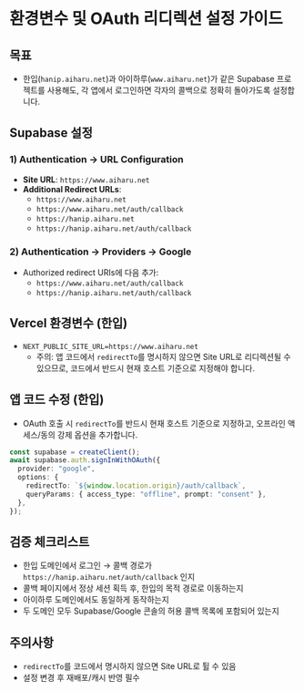 # 환경변수 및 OAuth 리디렉션 설정 가이드

## 목표

- 한입(`hanip.aiharu.net`)과 아이하루(`www.aiharu.net`)가 같은 Supabase 프로젝트를 사용해도, 각 앱에서 로그인하면 각자의 콜백으로 정확히 돌아가도록 설정합니다.

## Supabase 설정

### 1) Authentication → URL Configuration

- **Site URL**: `https://www.aiharu.net`
- **Additional Redirect URLs**:
  - `https://www.aiharu.net`
  - `https://www.aiharu.net/auth/callback`
  - `https://hanip.aiharu.net`
  - `https://hanip.aiharu.net/auth/callback`

### 2) Authentication → Providers → Google

- Authorized redirect URIs에 다음 추가:
  - `https://www.aiharu.net/auth/callback`
  - `https://hanip.aiharu.net/auth/callback`

## Vercel 환경변수 (한입)

- `NEXT_PUBLIC_SITE_URL=https://www.aiharu.net`
  - 주의: 앱 코드에서 `redirectTo`를 명시하지 않으면 Site URL로 리디렉션될 수 있으므로, 코드에서 반드시 현재 호스트 기준으로 지정해야 합니다.

## 앱 코드 수정 (한입)

- OAuth 호출 시 `redirectTo`를 반드시 현재 호스트 기준으로 지정하고, 오프라인 액세스/동의 강제 옵션을 추가합니다.

```ts
const supabase = createClient();
await supabase.auth.signInWithOAuth({
  provider: "google",
  options: {
    redirectTo: `${window.location.origin}/auth/callback`,
    queryParams: { access_type: "offline", prompt: "consent" },
  },
});
```

## 검증 체크리스트

- 한입 도메인에서 로그인 → 콜백 경로가 `https://hanip.aiharu.net/auth/callback` 인지
- 콜백 페이지에서 정상 세션 획득 후, 한입의 목적 경로로 이동하는지
- 아이하루 도메인에서도 동일하게 동작하는지
- 두 도메인 모두 Supabase/Google 콘솔의 허용 콜백 목록에 포함되어 있는지

## 주의사항

- `redirectTo`를 코드에서 명시하지 않으면 Site URL로 튈 수 있음
- 설정 변경 후 재배포/캐시 반영 필수
